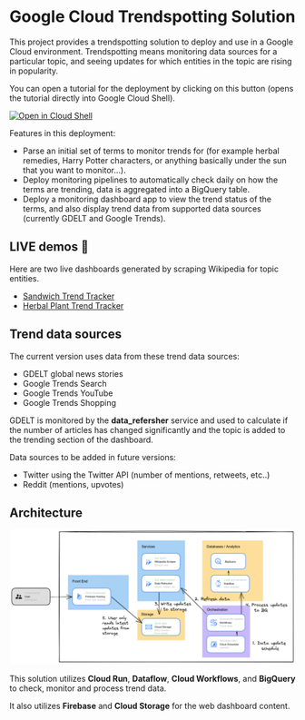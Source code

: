 # Google Cloud Trendspotting Solution

This project provides a trendspotting solution to deploy and use in a Google Cloud environment. Trendspotting means monitoring data sources for a particular topic, and seeing updates for which entities in the topic are rising in popularity.

You can open a tutorial for the deployment by clicking on this button (opens the tutorial directly into Google Cloud Shell). 

[![Open in Cloud Shell](https://gstatic.com/cloudssh/images/open-btn.png)](https://ssh.cloud.google.com/cloudshell/open?cloudshell_git_repo=https://github.com/tyayers/google-cloud-trendspotting&cloudshell_git_branch=main&cloudshell_workspace=.&cloudshell_tutorial=docs/tutorial.md)

Features in this deployment:
* Parse an initial set of terms to monitor trends for (for example herbal remedies, Harry Potter characters, or anything basically under the sun that you want to monitor...).
* Deploy monitoring pipelines to automatically check daily on how the terms are trending, data is aggregated into a BigQuery table.
* Deploy a monitoring dashboard app to view the trend status of the terms, and also display trend data from supported data sources (currently GDELT and Google Trends).

## LIVE demos 🎉

Here are two live dashboards generated by scraping Wikipedia for topic entities.

* [Sandwich Trend Tracker](https://sandwich-trends-thljhosrw.web.app)
* [Herbal Plant Trend Tracker](https://planttrends.web.app/)


## Trend data sources

The current version uses data from these trend data sources:

* GDELT global news stories
* Google Trends Search
* Google Trends YouTube
* Google Trends Shopping

GDELT is monitored by the **data_refersher** service and used to calculate if the number of articles has changed significantly and the topic is added to the trending section of the dashboard.

Data sources to be added in future versions:

* Twitter using the Twitter API (number of mentions, retweets, etc..)
* Reddit (mentions, upvotes)

## Architecture

![Trendspotting solution architecture](images/trend-solution.png)

This solution utilizes **Cloud Run**, **Dataflow**, **Cloud Workflows**, and **BigQuery** to check, monitor and process trend data.

It also utilizes **Firebase** and **Cloud Storage** for the web dashboard content.

